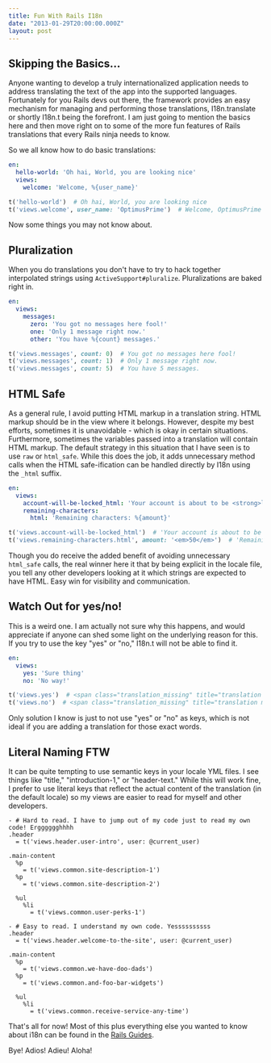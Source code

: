 ```yaml
---
title: Fun With Rails I18n
date: "2013-01-29T20:00:00.000Z"
layout: post
---
```


## Skipping the Basics...

Anyone wanting to develop a truly internationalized application needs to address translating the text of the app into the supported languages. Fortunately for you Rails devs out there, the framework provides an easy mechanism for managing and performing those translations, I18n.translate or shortly I18n.t being the forefront. I am just going to mention the basics here and then move right on to some of the more fun features of Rails translations that every Rails ninja needs to know.

So we all know how to do basic translations:

```yaml
en:
  hello-world: 'Oh hai, World, you are looking nice'
  views:
    welcome: 'Welcome, %{user_name}'
```

```ruby
t('hello-world')  # Oh hai, World, you are looking nice
t('views.welcome', user_name: 'OptimusPrime')  # Welcome, OptimusPrime
```

Now some things you may not know about.

## Pluralization

When you do translations you don't have to try to hack together interpolated strings using `ActiveSupport#pluralize`. Pluralizations are baked right in.

```yaml
en:
  views:
    messages:
      zero: 'You got no messages here fool!'
      one: 'Only 1 message right now.'
      other: 'You have %{count} messages.'
```

```ruby
t('views.messages', count: 0)  # You got no messages here fool!
t('views.messages', count: 1)  # Only 1 message right now.
t('views.messages', count: 5)  # You have 5 messages.
```

## HTML Safe

As a general rule, I avoid putting HTML markup in a translation string. HTML markup should be in the view where it belongs. However, despite my best efforts, sometimes it is unavoidable - which is okay in certain situations. Furthermore, sometimes the variables passed into a translation will contain HTML markup. The default strategy in this situation that I have seen is to use `raw` or `html_safe`. While this does the job, it adds unnecessary method calls when the HTML safe-ification can be handled directly by I18n using the `_html` suffix.

```yaml
en:
  views:
    account-will-be-locked_html: 'Your account is about to be <strong>locked</strong>'
    remaining-characters:
      html: 'Remaining characters: %{amount}'
```

```ruby
t('views.account-will-be-locked_html')  # 'Your account is about to be <strong>locked</strong>' (marked HTML safe for the view)
t('views.remaining-characters.html', amount: '<em>50</em>')  # 'Remaining characters: <em>50</em>' (marked HTML safe for the view)
```

Though you do receive the added benefit of avoiding unnecessary `html_safe` calls, the real winner here it that by being explicit in the locale file, you tell any other developers looking at it which strings are expected to have HTML. Easy win for visibility and communication.

## Watch Out for yes/no!

This is a weird one. I am actually not sure why this happens, and would appreciate if anyone can shed some light on the underlying reason for this. If you try to use the key "yes" or "no," I18n.t will not be able to find it.

```yaml
en:
  views:
    yes: 'Sure thing'
    no: 'No way!'
```

```ruby
t('views.yes')  # <span class="translation_missing" title="translation missing: en.views.yes">Yes</span>
t('views.no')  # <span class="translation_missing" title="translation missing: en.view.yes">No</span>
```

Only solution I know is just to not use "yes" or "no" as keys, which is not ideal if you are adding a translation for those exact words.

## Literal Naming FTW

It can be quite tempting to use semantic keys in your locale YML files. I see things like "title," "introduction-1," or "header-text." While this will work fine, I prefer to use literal keys that reflect the actual content of the translation (in the default locale) so my views are easier to read for myself and other developers.

```haml
- # Hard to read. I have to jump out of my code just to read my own code! Ergggggghhhh
.header
  = t('views.header.user-intro', user: @current_user)

.main-content
  %p
    = t('views.common.site-description-1')
  %p
    = t('views.common.site-description-2')

  %ul
    %li
      = t('views.common.user-perks-1')
```

```haml
- # Easy to read. I understand my own code. Yessssssssss
.header
  = t('views.header.welcome-to-the-site', user: @current_user)

.main-content
  %p
    = t('views.common.we-have-doo-dads')
  %p
    = t('views.common.and-foo-bar-widgets')

  %ul
    %li
      = t('views.common.receive-service-any-time')
```

That's all for now! Most of this plus everything else you wanted to know about i18n can be found in the [Rails Guides](http://guides.rubyonrails.org/i18n.html).

Bye! Adios! Adieu! Aloha!
